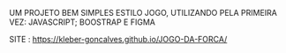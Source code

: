 UM PROJETO BEM SIMPLES ESTILO JOGO, UTILIZANDO PELA PRIMEIRA VEZ: JAVASCRIPT; BOOSTRAP E FIGMA

SITE : https://kleber-goncalves.github.io/JOGO-DA-FORCA/

